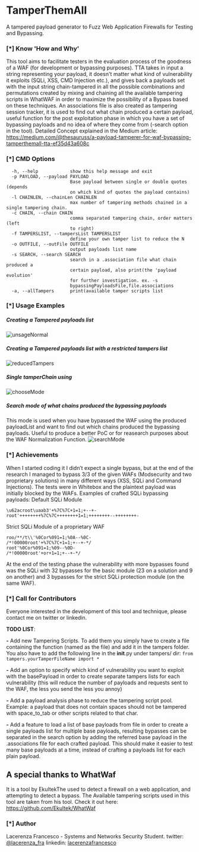 # TamperThemAll
A tampered payload generator to Fuzz Web Application Firewalls for Testing and Bypassing.

### [*] Know 'How and Why'
This tool aims to facilitate testers in the evaluation process of the goodness of a WAF (for development or bypassing purposes).
TTA takes in input a string representing your payload, it doesn't matter what kind of vulnerability it exploits (SQLi, XSS, CMD Injection etc.), and gives back a payloads set with the input string chain-tampered in all the possible combinations and permutations created by mixing and chaining all the available tampering scripts in WhatWAF in order to maximize the possibility of a Bypass based on these techniques.
An associations file is also created as tampering session tracker, it is used to find out what chain produced a certain payload, useful function for the post exploitation phase in which you have a set of bypassing payloads and no idea of where they come from (-search option in the tool).
Detailed Concept explained in the Medium article:
https://medium.com/@thesauruss/a-payload-tamperer-for-waf-bypassing-tamperthemall-tta-ef35d43a608c

### [*] CMD Options
```
  -h, --help            show this help message and exit
  -p PAYLOAD, --payload PAYLOAD
                        Base payload between single or double quotes (depends
                        on which kind of quotes the payload contains)
  -l CHAINLEN, --chainLen CHAINLEN
                        max number of tampering methods chained in a single tampering chain.
  -c CHAIN, --chain CHAIN
                        comma separated tampering chain, order matters (left
                        to right)
  -f TAMPERSLIST, --tampersList TAMPERSLIST
                        define your own tamper list to reduce the N
  -o OUTFILE, --outFile OUTFILE
                        output payloads list name
  -s SEARCH, --search SEARCH
                        search in a .association file what chain produced a
                        certain payload, also print(the 'payload evolution'
                        for further investigation. ex. -s
                        bypassingPayloadsFile,file.associations
  -a, --allTampers      print(available tamper scripts list
```
### [*] Usage Examples
##### Creating a Tampered payloads list
![unsageNormal](https://user-images.githubusercontent.com/25546186/67636036-964a9d80-f8cc-11e9-80f9-364f619d862e.png)

##### Creating a Tampered payloads list with a restricted tampers list
![reducedTampers](https://user-images.githubusercontent.com/25546186/67636071-df9aed00-f8cc-11e9-88ff-6ded85249d22.png)

##### Single tamperChain using
![chooseMode](https://user-images.githubusercontent.com/25546186/67636086-0eb15e80-f8cd-11e9-8f99-dd1249aeee02.png)

##### Search mode of what chains produced the bypassing payloads
This mode is used when you have bypassed the WAF using the produced payloadList and want to find out which chains produced the bypassing payloads. Useful to produce a better PoC or for reasearch purposes about the WAF Normalization Function.
![searchMode](https://user-images.githubusercontent.com/25546186/67636050-b8442000-f8cc-11e9-98d6-e451acd4dc06.png)

### [*] Achievements
When I started coding it I didn’t expect a single bypass, but at the end of the research I managed to bypass 3/3 of the given WAFs (Modsecurity and two proprietary solutions) in many different ways (XSS, SQLi and Command Injections).
The tests were in Whitebox and the plaintext payload was initially blocked by the WAFs.
Examples of crafted SQLi bypassing payloads:
Default SQLi Module
```
\u62acroot\uaab3'+%7C%7C+1=1;+--+-
root'++++++++%7C%7C++++++++1=1;++++++++--++++++++-
```
Strict SQLi Module of a proprietary WAF
```
roo/**/t\\'%0Cor%091=1;%0A--%0C-
/*!00000root'+%7C%7C+1=1;+--+-*/
root'%0Cor%091=1;%09--%0D-
/*!00000root'+or+1=1;+--+-*/
```
At the end of the testing phase the vulnerability with more bypasses found was the SQLi with 32 bypasses for the basic module (23 on a solution and 9 on another) and 3 bypasses for the strict SQLi protection module (on the same WAF).

### [*] Call for Contributors
Everyone interested in the development of this tool and technique, please contact me on twitter or linkedin.

**TODO LIST**:

**-** Add new Tampering Scripts. To add them you simply have to create a file containing the function (named as the file) and add it in the tampers folder. You also have to add the following line in the __init__.py under tampers/ dir:
```from tampers.yourTamperFileName import *```

**-** Add an option to specify which kind of vulnerability you want to exploit with the basePayload in order to create separate tampers lists for each vulnerability (this will reduce the number of payloads and requests sent to the WAF, the less you send the less you annoy)

**-**  Add a payload analysis phase to reduce the tampering script pool. Example: a payload that does not contain spaces should not be tampered with space_to_tab or other scripts related to that char.

**-**  Add a feature to load a list of base payloads from file in order to create a single payloads list for multiple base payloads, resulting bypasses can be separated in the search option by adding the referred base payload in the .associations file for each crafted payload. This should make it easier to test many base payloads at a time, instead of crafting a payloads list for each plain payload.

## A special thanks to WhatWaf
It is a tool by EkultekThe used to detect a firewall on a web application, and attempting to detect a bypass.
The Available tampering scripts used in this tool are taken from his tool.
Check it out here: https://github.com/Ekultek/WhatWaf
### [*] Author
Lacerenza Francesco - Systems and Networks Security Student.
twitter: [@lacerenza_fra](https://twitter.com/lacerenza_fra)
linkedin: [lacerenzafrancesco](https://www.linkedin.com/in/francesco-lacerenza/)
